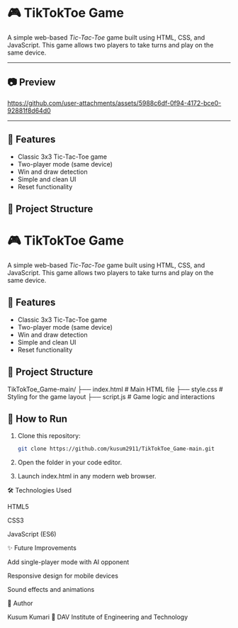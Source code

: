 # 🎮 TikTokToe Game

A simple web-based *Tic-Tac-Toe* game built using HTML, CSS, and JavaScript. This game allows two players to take turns and play on the same device.

---
## 📷 Preview



https://github.com/user-attachments/assets/5988c6df-0f94-4172-bce0-92881f8d64d0

---

## 🧩 Features

- Classic 3x3 Tic-Tac-Toe game
- Two-player mode (same device)
- Win and draw detection
- Simple and clean UI
- Reset functionality

## 📁 Project Structure

# 🎮 TikTokToe Game

A simple web-based *Tic-Tac-Toe* game built using HTML, CSS, and JavaScript. This game allows two players to take turns and play on the same device.

## 🧩 Features

- Classic 3x3 Tic-Tac-Toe game
- Two-player mode (same device)
- Win and draw detection
- Simple and clean UI
- Reset functionality

## 📁 Project Structure

TikTokToe_Game-main/ ├── index.html     # Main HTML file ├── style.css      # Styling for the game layout ├── script.js      # Game logic and interactions

## 🚀 How to Run

1. Clone this repository:

   ```bash
   git clone https://github.com/kusum2911/TikTokToe_Game-main.git

2. Open the folder in your code editor.


3. Launch index.html in any modern web browser.



🛠 Technologies Used

HTML5

CSS3

JavaScript (ES6)

✨ Future Improvements

Add single-player mode with AI opponent

Responsive design for mobile devices

Sound effects and animations


🙌 Author

Kusum Kumari
📍 DAV Institute of Engineering and Technology
